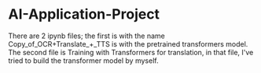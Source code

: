# AI-Application-Project



There are 2 ipynb files; the first is with the name Copy_of_OCR+Translate_+_TTS is with the pretrained transformers model. The second file is Training with Transformers for translation, in that file, I've tried to build the transformer model by myself.
